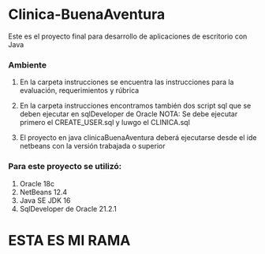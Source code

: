 # Clinica-BuenaAventura

Este es el proyecto final para desarrollo de aplicaciones de escritorio con Java

### Ambiente

1. En la carpeta instrucciones se encuentra las instrucciones para la evaluación, requerimientos y rúbrica

2. En la carpeta instrucciones encontramos también dos script sql que se deben ejecutar en sqlDeveloper de Oracle
    NOTA: Se debe ejecutar primero el CREATE_USER.sql y luwgo el CLINICA.sql
    
3. El proyecto en java clinicaBuenaAventura deberá ejecutarse desde el ide netbeans con la versión trabajada o superior

### Para este proyecto se utilizó:

1. Oracle 18c 
2. NetBeans 12.4
3. Java SE JDK 16 
4. SqlDeveloper de Oracle 21.2.1



# ESTA ES MI RAMA